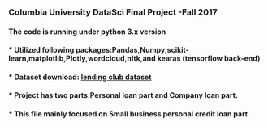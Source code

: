 ### Columbia University DataSci Final Project -Fall 2017

#### The code is running under python 3.x version
####  * Utilized following packages:Pandas,Numpy,scikit-learn,matplotlib,Plotly,wordcloud,nltk,and kearas (tensorflow back-end)
####  * Dataset download: [lending club dataset](https://www.lendingclub.com/info/download-data.action)
####  * Project has two parts:Personal loan part and Company loan part.
####  * This file mainly focused on Small business personal credit loan part.
